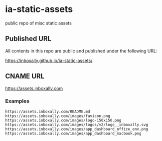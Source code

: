 # ia-static-assets
public repo of misc static assets

## Published URL

All contents in this repo are public and published under the following URL:

https://inboxally.github.io/ia-static-assets/

## CNAME URL

https://assets.inboxally.com

### Examples

```
https://assets.inboxally.com/README.md
https://assets.inboxally.com/images/favicon.png
https://assets.inboxally.com/images/logo-150x150.png
https://assets.inboxally.com/images/logos/v2/logo__inboxally.svg
https://assets.inboxally.com/images/app_dashboard_office_env.png
https://assets.inboxally.com/images/app_dashboard_macbook.png
```
